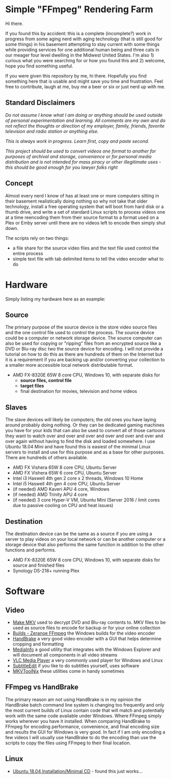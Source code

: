 # Simple "FFmpeg" Rendering Farm

Hi there.

If you found this by accident: this is a complete (incomplete?) work in progress from some aging nerd with aging technology (that is still good for some things) in his basement attempting to stay current with some things while providing
services for one additional human being and three cats in our meager four level dwelling in the Midwest United States. I'm also 1) curious what you were searching for or how you found this and 2) welcome, hope you find something useful.

If you were given this repository by me, hi there. Hopefully you find something here that is usable and might save you time and frustration. Feel free to contribute, laugh at me, buy me a beer or six or just nerd up with me.

## Standard Disclaimers

*Do not assume I know what I am doing or anything should be used outside of personal experimentation and learning. All comments are my own and do not reflect the thoughts or direction of my employer, family, friends,
favorite television and radio station or anything else.*

*This is always work in progress. Learn first, copy and paste second.*

*This project should be used to convert videos one format to another for purposes of archival and storage, convenience or for personal media distribution and is not intended for mass piracy or other illegitimate uses - this should be good enough for you lawyer folks right*

## Concept

Almost every nerd I know of has at least one or more computers sitting in their basement realistically doing nothing so why not take that older technology, install a free operating system that will boot from hard disk or a thumb drive, and write a set
of standard Linux scripts to process videos one at a time reencoding them from their source format to a format used on a Plex or Emby server until there are no videos left to encode then simply shut down.

The scripts rely on two things:
-  a file share for the source video files and the text file used control the entire process
-  simple text file with tab delimited items to tell the video encoder what to do

# Hardware

Simply listing my hardware here as an example:

## Source

The primary purpose of the source device is the store video source files and the one control file used to control the process. The source device could be a computer or network storage device. The source computer can also be used for copying 
or "ripping" files from an encrypted source like a DVD or Blu-ray disc two the source device for encoding. I will not provide a tutorial on how to do this as there are hundreds of them on the Internet but it is a requirement if you are 
backing up and/or converting your collection to a smaller more accessible local network distributable format.

- AMD FX-8320E 65W 8 core CPU, Windows 10, with separate disks for
  -  **source files, control file**
  -  **target files**
  -  final destination for movies, television and home videos
 
## Slaves

The slave devices will likely be computers; the old ones you have laying around probably doing nothing. Or they can be dedicated gaming machines you have for your kids that can also be used to convert all of those cartoons they want to watch 
over and over and over and over and over and over and over again without having to find the disk and loaded somewhere. I use Ubuntu 18.04 Mini and have found this is easiest of the minimal Linux servers to install and use for this purpose 
and as a base for other purposes. There are hundreds of others available.

- AMD FX Vishera 65W 8 core CPU, Ubuntu Server
- AMD FX Vishera 65W 6 core CPU, Ubuntu Server
- Intel i3 Haswell 4th gen 2 core x 2 threads, Windows 10 Home
- Intel i5 Haswell 4th gen 4 core CPU, Ubuntu Server
- (if needed) AMD Kaveri APU 4 core, Windows
- (if needed) AMD Trinity APU 4 core
- (if needed) 3 core Hyper-V VM, Ubuntu Mini (Server 2016 / limit cores due to passive cooling on CPU and heat issues)

## Destination

The destination device can be the same as a source if you are using a server to play videos on your local network or can be another computer or a storage device that also performs the same function in addition to the other functions and performs.

- AMD FX-8320E 65W 8 core CPU, Windows 10, with separate disks for source and finished files
- Synology DS-218+ running Plex

# Software

## Video

-  [Make MKV](https://www.makemkv.com) used to decrypt DVD and Blu-ray contents to. MKV files to be used as source files to encode for backup or for your online collection
-  [Builds - Zeranoe FFmpeg](https://FFmpeg.zeranoe.com/builds/) the Windows builds for the video encoder
-  [HandBrake](https://HandBrake.fr/) a very good video encoder with a GUI that helps determine cropping and formatting
-  [MediaInfo](https://mediaarea.net/en/MediaInfo) a good utility that integrates with the Windows Explorer and will document all components in all video streams
-  [VLC Media Player](https://www.videolan.org/vlc/download-windows.html) a very commonly used player for Windows and Linux
-  [SubtitleEdit](https://github.com/SubtitleEdit/subtitleedit/releases) if you like to do subtitles yourself, uses software
-  [MKVToolNix](https://www.fosshub.com/MKVToolNix.html) these utilities come in handy sometimes

## FFmpeg vs HandBrake

The primary reason am not using HandBrake is in my opinion the HandBrake batch command line system is changing too frequently and only the most current builds of Linux contain code that will match and potentially work with the same code
available under Windows. Where FFmpeg simply works wherever you have it installed. When comparing HandBrake to FFmpeg for encoding performance, convenience, and final encoding size and results the GUI for Windows is very good.
In fact if I am only encoding a few videos I will usually use HandBrake to do the encoding than use the scripts to copy the files using FFmpeg to their final location.

## Linux

- [Ubuntu 18.04 Installation/Minimal CD](https://help.ubuntu.com/community/Installation/MinimalCD) - found this just works...

